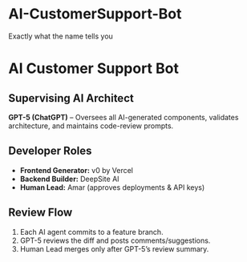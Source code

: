 # AI-CustomerSupport-Bot
Exactly what the name tells you
# AI Customer Support Bot

## Supervising AI Architect
**GPT-5 (ChatGPT)** – Oversees all AI-generated components, validates architecture, and maintains code-review prompts.

## Developer Roles
- **Frontend Generator:** v0 by Vercel  
- **Backend Builder:** DeepSite AI  
- **Human Lead:** Amar (approves deployments & API keys)

## Review Flow
1. Each AI agent commits to a feature branch.
2. GPT-5 reviews the diff and posts comments/suggestions.
3. Human Lead merges only after GPT-5’s review summary.

